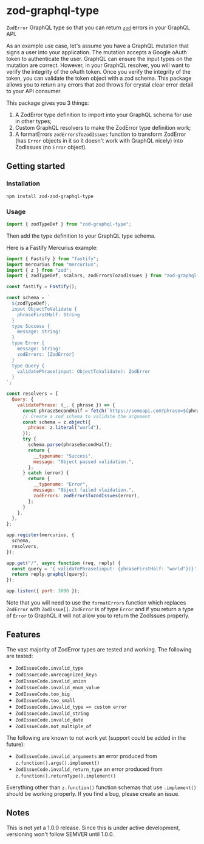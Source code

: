 # zod-graphql-type

`ZodError` GraphQL type so that you can return [`zod`](https://github.com/colinhacks/zod) errors in your GraphQL API.

As an example use case, let's assume you have a GraphQL mutation that signs a user into your application. The mutation accepts a Google oAuth token to authenticate the user. GraphQL can ensure the input types on the mutation are correct. However, in your GraphQL resolver, you will want to verify the integrity of the oAuth token. Once you verify the integrity of the token, you can validate the token object with a zod schema. This package allows you to return any errors that zod throws for crystal clear error detail to your API consumer.

This package gives you 3 things:

1. A ZodError type definition to import into your GraphQL schema for use in other types;
2. Custom GraphQL resolvers to make the ZodError type definition work;
3. A formatErrors `zodErrorsTozodIssues` function to transform ZodError (has `Error` objects in it so it doesn't work with GraphQL nicely) into ZodIssues (no `Error` object).

## Getting started

### Installation

`npm install zod-zod-graphql-type`

### Usage

```js
import { zodTypeDef } from "zod-graphql-type";
```

Then add the type definition to your GraphQL type schema.

Here is a Fastify Mercurius example:

```js
import { Fastify } from "fastify";
import mercurius from "mercurius";
import { z } from "zod";
import { zodTypeDef, scalars, zodErrorsTozodIssues } from "zod-graphql-type";

const fastify = Fastify();

const schema = `
  ${zodTypeDef},
  input ObjectToValidate {
    phraseFirstHalf: String
  }
  type Success {
    message: String!
  }
  type Error {
    message: String!
    zodErrors: [ZodError]
  }
  type Query {
    validatePhrase(input: ObjectToValidate): ZodError
  }
`;

const resolvers = {
  Query: {
    validatePhrase: (_, { phrase }) => {
      const phraseSecondHalf = fetch(`https://someapi.com?phrase=${phrase}`);
      // Create a zod schema to validate the argument
      const schema = z.object({
        phrase: z.literal("world"),
      });
      try {
        schema.parse(phraseSecondHalf);
        return {
          __typename: "Success",
          message: "Object passed validation.",
        };
      } catch (error) {
        return {
          __typename: "Error",
          message: "Object failed vlaidation.",
          zodErrors: zodErrorsTozodIssues(error),
        };
      }
    },
  },
};

app.register(mercurius, {
  schema,
  resolvers,
});

app.get("/", async function (req, reply) {
  const query = '{ validatePhrase(input: {phraseFirstHalf: "world"})}';
  return reply.graphql(query);
});

app.listen({ port: 3000 });
```

Note that you will need to use the `formatErrors` function which replaces `ZodError` with `ZodIssue[]`. `ZodError` is of type `Error` and if you return a type of `Error` to GraphQL it will not allow you to return the ZodIssues properly.

## Features

The vast majority of ZodError types are tested and working. The following are tested:

- `ZodIssueCode.invalid_type`
- `ZodIssueCode.unrecognized_keys`
- `ZodIssueCode.invalid_union`
- `ZodIssueCode.invalid_enum_value`
- `ZodIssueCode.too_big`
- `ZodIssueCode.too_small`
- `ZodIssueCode.invalid_type => custom error`
- `ZodIssueCode.invalid_string`
- `ZodIssueCode.invalid_date`
- `ZodIssueCode.not_multiple_of`

The following are known to not work yet (support could be added in the future):

- `ZodIssueCode.invalid_arguments` an error produced from `z.function().args().implement()`
- `ZodIssueCode.invalid_return_type` an error produced from `z.function().returnType().implement()`

Everything other than `z.function()` function schemas that use `.implement()` should be working properly. If you find a bug, please create an issue.

## Notes

This is not yet a 1.0.0 release. Since this is under active development, versioning won't follow SEMVER until 1.0.0.
